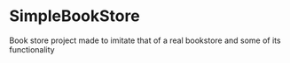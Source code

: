 # SimpleBookStore

Book store project made to imitate that of a real bookstore and some of its functionality
